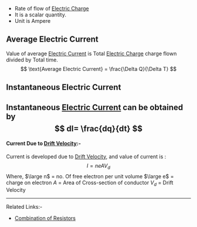 - Rate of flow of [Electric Charge](../Electrostatics/Electric%20Charge.md)
- It is a scalar quantity.
- Unit is Ampere
## Average Electric Current
Value of average [Electric Current](Electric%20Current.md) is Total [Electric Charge](../Electrostatics/Electric%20Charge.md) charge flown divided by Total time.
$$
\text{Average Electric Current} = \frac{\Delta Q}{\Delta T}
$$
## Instantaneous Electric Current
Instantaneous [Electric Current](Electric%20Current.md) can be obtained by 
$$
dI= \frac{dq}{dt}
$$
---
#### Current Due to [Drift Velocity](Jee/Physics/Current/Drift%20Velocity.md):-
Current is developed due to [Drift Velocity](Drift%20Velocity.md), and value of current is :
$$
I = neAV_{d}
$$
Where,
$\large n$ = no. Of free electron per unit volume
$\large e$ = charge on electron
$A$ = Area of Cross-section of conductor 
$V_{d}$ = Drift Velocity

---
Related Links:-
- [Combination of Resistors](Combination%20of%20Resistors.md) 